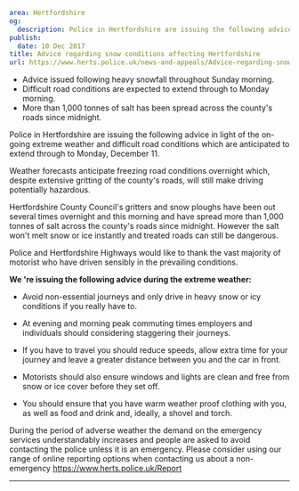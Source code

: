 ```yaml
area: Hertfordshire
og:
  description: Police in Hertfordshire are issuing the following advice in light of the on-going extreme weather and difficult road conditions which are anticipated to extend through to Monday, December 11.
publish:
  date: 10 Dec 2017
title: Advice regarding snow conditions affecting Hertfordshire
url: https://www.herts.police.uk/news-and-appeals/Advice-regarding-snow-conditions-affecting-Hertfordshire
```

* Advice issued following heavy snowfall throughout Sunday morning.
 * Difficult road conditions are expected to extend through to Monday morning.
 * More than 1,000 tonnes of salt has been spread across the county's roads since midnight.

Police in Hertfordshire are issuing the following advice in light of the on-going extreme weather and difficult road conditions which are anticipated to extend through to Monday, December 11.

Weather forecasts anticipate freezing road conditions overnight which, despite extensive gritting of the county's roads, will still make driving potentially hazardous.

Hertfordshire County Council's gritters and snow ploughs have been out several times overnight and this morning and have spread more than 1,000 tonnes of salt across the county's roads since midnight. However the salt won't melt snow or ice instantly and treated roads can still be dangerous.

Police and Hertfordshire Highways would like to thank the vast majority of motorist who have driven sensibly in the prevailing conditions.

**We 're issuing the following advice during the extreme weather:**

 * Avoid non-essential journeys and only drive in heavy snow or icy conditions if you really have to.

 * At evening and morning peak commuting times employers and individuals should considering staggering their journeys.

 * If you have to travel you should reduce speeds, allow extra time for your journey and leave a greater distance between you and the car in front.

 * Motorists should also ensure windows and lights are clean and free from snow or ice cover before they set off.

 * You should ensure that you have warm weather proof clothing with you, as well as food and drink and, ideally, a shovel and torch.

During the period of adverse weather the demand on the emergency services understandably increases and people are asked to avoid contacting the police unless it is an emergency. Please consider using our range of online reporting options when contacting us about a non-emergency https://www.herts.police.uk/Report

****
